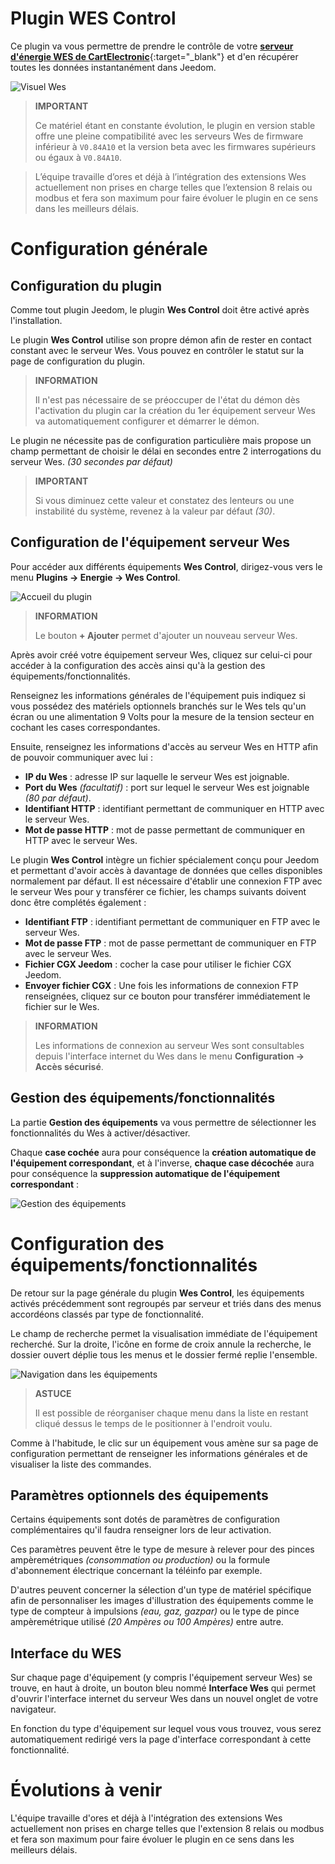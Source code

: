 # Plugin WES Control

Ce plugin va vous permettre de prendre le contrôle de votre [**serveur d'énergie WES de CartElectronic**](https://www.cartelectronic.fr/content/8-serveur-wes){:target="\_blank"} et d'en récupérer toutes les données instantanément dans Jeedom.

![Visuel Wes](../images/wes.png)

>**IMPORTANT**
>
>Ce matériel étant en constante évolution, le plugin en version stable offre une pleine compatibilité avec les serveurs Wes de firmware inférieur à `V0.84A10` et la version beta avec les firmwares supérieurs ou égaux à `V0.84A10`.

>
>L’équipe travaille d’ores et déjà à l’intégration des extensions Wes actuellement non prises en charge telles que l’extension 8 relais ou modbus et fera son maximum pour faire évoluer le plugin en ce sens dans les meilleurs délais.

# Configuration générale

## Configuration du plugin

Comme tout plugin Jeedom, le plugin **Wes Control** doit être activé après l'installation.

Le plugin **Wes Control** utilise son propre démon afin de rester en contact constant avec le serveur Wes. Vous pouvez en contrôler le statut sur la page de configuration du plugin.

>**INFORMATION**
>
>Il n'est pas nécessaire de se préoccuper de l'état du démon dès l'activation du plugin car la création du 1er équipement serveur Wes va automatiquement configurer et démarrer le démon.

Le plugin ne nécessite pas de configuration particulière mais propose un champ permettant de choisir le délai en secondes entre 2 interrogations du serveur Wes. *(30 secondes par défaut)*

>**IMPORTANT**
>
>Si vous diminuez cette valeur et constatez des lenteurs ou une instabilité du système, revenez à la valeur par défaut *(30)*.

## Configuration de l'équipement serveur Wes

Pour accéder aux différents équipements **Wes Control**, dirigez-vous vers le menu **Plugins → Energie → Wes Control**.

![Accueil du plugin](../images/wescontrol_navigate.png)

>**INFORMATION**
>
>Le bouton **+ Ajouter** permet d'ajouter un nouveau serveur Wes.

Après avoir créé votre équipement serveur Wes, cliquez sur celui-ci pour accéder à la configuration des accès ainsi qu'à la gestion des équipements/fonctionnalités.

Renseignez les informations générales de l'équipement puis indiquez si vous possédez des matériels optionnels branchés sur le Wes tels qu'un écran ou une alimentation 9 Volts pour la mesure de la tension secteur en cochant les cases correspondantes.

Ensuite, renseignez les informations d'accès au serveur Wes en HTTP afin de pouvoir communiquer avec lui :
- **IP du Wes** : adresse IP sur laquelle le serveur Wes est joignable.
- **Port du Wes** *(facultatif)* : port sur lequel le serveur Wes est joignable *(80 par défaut)*.
- **Identifiant HTTP** : identifiant permettant de communiquer en HTTP avec le serveur Wes.
- **Mot de passe HTTP** : mot de passe permettant de communiquer en HTTP avec le serveur Wes.

Le plugin **Wes Control** intègre un fichier spécialement conçu pour Jeedom et permettant d'avoir accès à davantage de données que celles disponibles normalement par défaut. Il est nécessaire d'établir une connexion FTP avec le serveur Wes pour y transférer ce fichier, les champs suivants doivent donc être complétés également :
- **Identifiant FTP** : identifiant permettant de communiquer en FTP avec le serveur Wes.
- **Mot de passe FTP** : mot de passe permettant de communiquer en FTP avec le serveur Wes.
- **Fichier CGX Jeedom** : cocher la case pour utiliser le fichier CGX Jeedom.
- **Envoyer fichier CGX** : Une fois les informations de connexion FTP renseignées, cliquez sur ce bouton pour transférer immédiatement le fichier sur le Wes.

>**INFORMATION**
>
>Les informations de connexion au serveur Wes sont consultables depuis l'interface internet du Wes dans le menu **Configuration → Accès sécurisé**.

## Gestion des équipements/fonctionnalités

La partie **Gestion des équipements** va vous permettre de sélectionner les fonctionnalités du Wes à activer/désactiver.

Chaque **case cochée** aura pour conséquence la **création automatique de l'équipement correspondant**, et à l'inverse, **chaque case décochée** aura pour conséquence la **suppression automatique de l'équipement correspondant** :

![Gestion des équipements](../images/wescontrol_generalManage.png)

# Configuration des équipements/fonctionnalités

De retour sur la page générale du plugin **Wes Control**, les équipements activés précédemment sont regroupés par serveur et triés dans des menus accordéons classés par type de fonctionnalité.

Le champ de recherche permet la visualisation immédiate de l'équipement recherché. Sur la droite, l'icône en forme de croix annule la recherche, le dossier ouvert déplie tous les menus et le dossier fermé replie l'ensemble.

![Navigation dans les équipements](../images/wescontrol_screenshot1.png)

>**ASTUCE**
>
>Il est possible de réorganiser chaque menu dans la liste en restant cliqué dessus le temps de le positionner à l'endroit voulu.

Comme à l'habitude, le clic sur un équipement vous amène sur sa page de configuration permettant de renseigner les informations générales et de visualiser la liste des commandes.

## Paramètres optionnels des équipements

Certains équipements sont dotés de paramètres de configuration complémentaires qu'il faudra renseigner lors de leur activation.

Ces paramètres peuvent être le type de mesure à relever pour des pinces ampèremétriques *(consommation ou production)* ou la formule d'abonnement électrique concernant la téléinfo par exemple.

D'autres peuvent concerner la sélection d'un type de matériel spécifique afin de personnaliser les images d'illustration des équipements comme le type de compteur à impulsions *(eau, gaz, gazpar)* ou le type de pince ampèremétrique utilisé *(20 Ampères ou 100 Ampères)* entre autre.

## Interface du WES

Sur chaque page d'équipement (y compris l'équipement serveur Wes) se trouve, en haut à droite, un bouton bleu nommé **Interface Wes** qui permet d'ouvrir l'interface internet du serveur Wes dans un nouvel onglet de votre navigateur.

En fonction du type d'équipement sur lequel vous vous trouvez, vous serez automatiquement redirigé vers la page d'interface correspondant à cette fonctionnalité.

# Évolutions à venir

L'équipe travaille d'ores et déjà à l'intégration des extensions Wes actuellement non prises en charge telles que l'extension 8 relais ou modbus et fera son maximum pour faire évoluer le plugin en ce sens dans les meilleurs délais.
